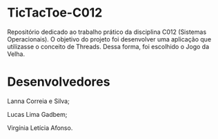 # TicTacToe-C012
Repositório dedicado ao trabalho prático da disciplina C012 (Sistemas Operacionais).
O objetivo do projeto foi desenvolver uma aplicação que utilizasse o conceito de Threads. Dessa forma, foi escolhido o Jogo da Velha.

# Desenvolvedores
Lanna Correia e Silva;

Lucas Lima Gadbem;

Virgínia Letícia Afonso.
